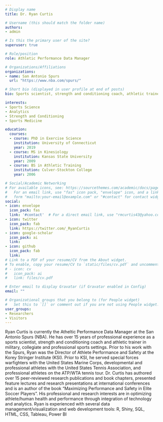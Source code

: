 ```yaml
---
# Display name
title: Dr. Ryan Curtis

# Username (this should match the folder name)
authors:
- admin

# Is this the primary user of the site?
superuser: true

# Role/position
role: Athletic Performance Data Manager

# Organizations/Affiliations
organizations:
- name: San Antonio Spurs
  url: "https://www.nba.com/spurs/"

# Short bio (displayed in user profile at end of posts)
bio: Sports scientist, strength and conditioning coach, athletic trainer, researcher, author. Interested in all things related to optimizing performance and reducing injury in sport.  

interests:
- Sports Science
- Analytics
- Strength and Conditioning
- Sports Medicine

education:
  courses:
  - course: PhD in Exercise Science
    institution: University of Connecticut
    year: 2019
  - course: MS in Kinesiology
    institution: Kansas State University
    year: 2009
  - course: BS in Athletic Training
    institution: Culver-Stockton College
    year: 2006

# Social/Academic Networking
# For available icons, see: https://sourcethemes.com/academic/docs/page-builder/#icons
#   For an email link, use "fas" icon pack, "envelope" icon, and a link in the
#   form "mailto:your-email@example.com" or "#contact" for contact widget.
social:
- icon: envelope
  icon_pack: fas
  link: '#contact'  # For a direct email link, use "rmcurtis43@yahoo.com".
- icon: twitter
  icon_pack: fab
  link: https://twitter.com/_RyanCurtis
- icon: google-scholar
  icon_pack: ai
  link: 
- icon: github
  icon_pack: fab
  link: 
# Link to a PDF of your resume/CV from the About widget.
# To enable, copy your resume/CV to `static/files/cv.pdf` and uncomment the lines below.
# - icon: cv
#   icon_pack: ai
#   link: files/cv.pdf

# Enter email to display Gravatar (if Gravatar enabled in Config)
email: ""

# Organizational groups that you belong to (for People widget)
#   Set this to `[]` or comment out if you are not using People widget.
user_groups:
- Researchers
- Visitors
---
```


Ryan Curtis is currently the Atheltic Performance Data Manager at the San Antonio Spurs (NBA). He has over 15 years of professional experience as a sports scientist, strength and conditioning coach and athletic trainer in military, collegiate and professional sports settings. Prior to his work with the Spurs, Ryan was the Director of Athlete Performance and Safety at the Korey Stringer Institute (KSI). Prior to KSI, he served special forces warfighters with the United States Marine Corps, developmental and professional athletes with the United States Tennis Association, and professional athletes on the ATP/WTA tennis tour. Dr. Curtis has authored over 15 peer-reviewed research publications and book chapters, presented feature lectures and research presentations at international conferences and is an author of the book “Maximizing Performance and Safety in Elite Soccer Players”. His professional and research interests are in optimizing athlete/human health and performance through integration of technology and analytics. Ryan is experienced with several data management/visualization and web development tools: R, Shiny, SQL, HTML, CSS, Tableau, Power BI
